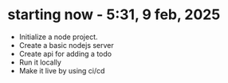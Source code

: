 # starting now - 5:31, 9 feb, 2025

* Initialize a node project.
* Create a basic nodejs server
* Create api for adding a todo
* Run it locally
* Make it live by using ci/cd

